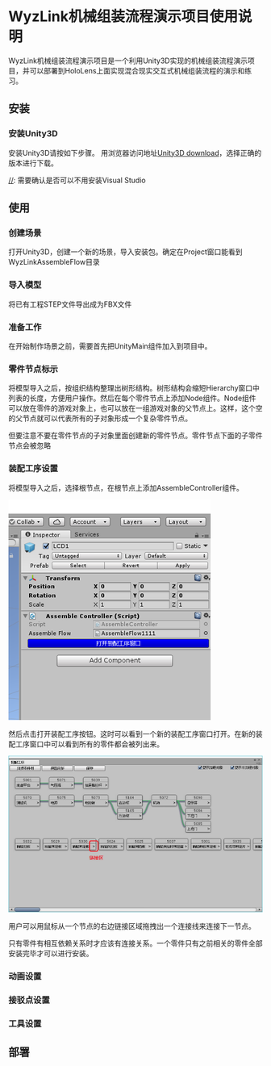WyzLink机械组装流程演示项目使用说明
=====================

WyzLink机械组装流程演示项目是一个利用Unity3D实现的机械组装流程演示项目，并可以部署到HoloLens上面实现混合现实交互式机械组装流程的演示和练习。

## 安装

### 安装Unity3D

安装Unity3D请按如下步骤。
用浏览器访问地址[Unity3D download](https://unity3d.com/get-unity/download)，选择正确的版本进行下载。

[//]: 需要确认是否可以不用安装Visual Studio

## 使用

### 创建场景
打开Unity3D，创建一个新的场景，导入安装包。确定在Project窗口能看到WyzLinkAssembleFlow目录

[//]: 调整文件夹目录，所有预安装文件放入同一个文件夹

### 导入模型
将已有工程STEP文件导出成为FBX文件

[//]: 需要详细导入导出步骤

### 准备工作

在开始制作场景之前，需要首先把UnityMain组件加入到项目中。

### 零件节点标示

将模型导入之后，按组织结构整理出树形结构。树形结构会缩短Hierarchy窗口中列表的长度，方便用户操作。然后在每个零件节点上添加Node组件。Node组件可以放在零件的游戏对象上，也可以放在一组游戏对象的父节点上。这样，这个空的父节点就可以代表所有的子对象形成一个复杂零件节点。

但要注意不要在零件节点的子对象里面创建新的零件节点。零件节点下面的子零件节点会被忽略

### 装配工序设置
将模型导入之后，选择根节点，在根节点上添加AssembleController组件。

![装配工序窗口](/Doc/images/RootFlowNode.png)

然后点击打开装配工序按钮。这时可以看到一个新的装配工序窗口打开。在新的装配工序窗口中可以看到所有的零件都会被列出来。

![装配工序窗口](/Doc/images/AssembleFlow.png)

用户可以用鼠标从一个节点的右边链接区域拖拽出一个连接线来连接下一节点。

只有零件有相互依赖关系时才应该有连接关系。一个零件只有之前相关的零件全部安装完毕才可以进行安装。

### 动画设置

### 接驳点设置

### 工具设置



## 部署

